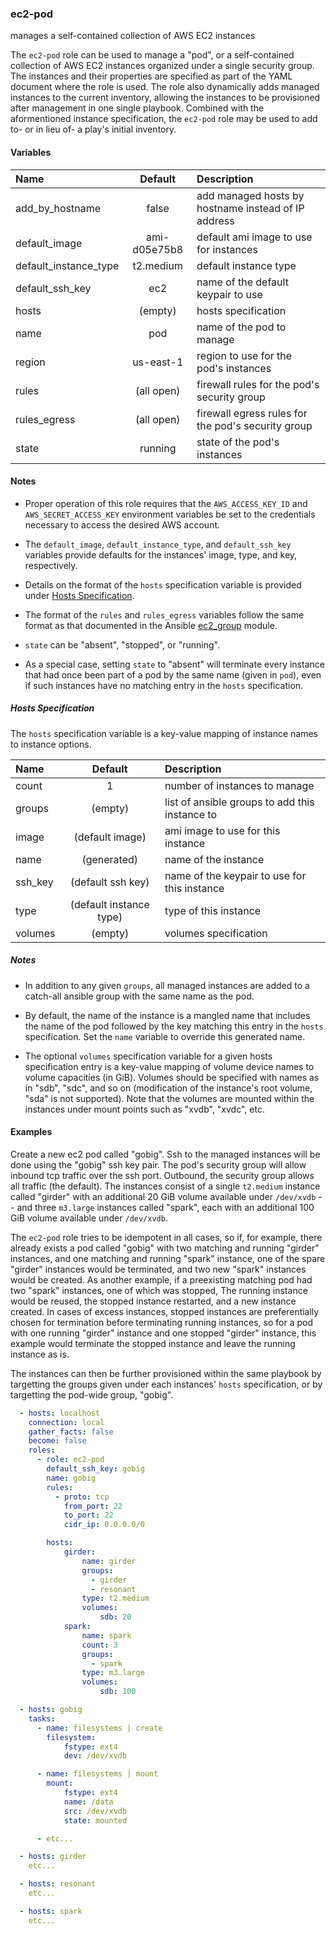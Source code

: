 
### ec2-pod
manages a self-contained collection of AWS EC2 instances

The `ec2-pod` role can be used to manage a "pod", or a self-contained collection
of AWS EC2 instances organized under a single security group.  The instances and
their properties are specified as part of the YAML document where the role is
used.  The role also dynamically adds managed instances to the current
inventory, allowing the instances to be provisioned after management in one
single playbook.  Combined with the aformentioned instance specification, the
`ec2-pod` role may be used to add to- or in lieu of- a play's initial
inventory.

#### Variables

|Name                 |Default       |Description                                         |
|:--------------------|:------------:|:---------------------------------------------------|
|add_by_hostname      |false         |add managed hosts by hostname instead of IP address |
|default_image        |ami-d05e75b8  |default ami image to use for instances              |
|default_instance_type|t2.medium     |default instance type                               |
|default_ssh_key      |ec2           |name of the default keypair to use                  |
|hosts                |(empty)       |hosts specification                                 |
|name                 |pod           |name of the pod to manage                           |
|region               |us-east-1     |region to use for the pod's instances               |
|rules                |(all open)    |firewall rules for the pod's security group         |
|rules_egress         |(all open)    |firewall egress rules for the pod's security group  |
|state                |running       |state of the pod's instances                        |

#### Notes

  - Proper operation of this role requires that the `AWS_ACCESS_KEY_ID` and
    `AWS_SECRET_ACCESS_KEY` environment variables be set to the credentials
    necessary to access the desired AWS account.

  - The `default_image`, `default_instance_type`, and `default_ssh_key`
    variables provide defaults for the instances' image, type, and key,
    respectively.

  - Details on the format of the `hosts` specification variable is provided
    under [Hosts Specification](#hosts-specification).

  - The format of the `rules` and `rules_egress` variables follow the same
    format as that documented in the Ansible
    [ec2_group](http://docs.ansible.com/ansible/ec2_group_module.html) module.

  - `state` can be "absent", "stopped", or "running".

  - As a special case, setting `state` to "absent" will terminate every instance
    that had once been part of a pod by the same name (given in `pod`),
    even if such instances have no matching entry in the `hosts` specification.

##### Hosts Specification

The `hosts` specification variable is a key-value mapping of instance names to
instance options.

|Name   |Default                |Description                                   |
|:------|:---------------------:|:---------------------------------------------|
|count  |1                      |number of instances to manage                 |
|groups |(empty)                |list of ansible groups to add this instance to|
|image  |(default image)        |ami image to use for this instance            |
|name   |(generated)            |name of the instance                          |
|ssh_key|(default ssh key)      |name of the keypair to use for this instance  |
|type   |(default instance type)|type of this instance                         |
|volumes|(empty)                |volumes specification                         |

##### Notes

  - In addition to any given `groups`, all managed instances are added to a
    catch-all ansible group with the same name as the pod.

  - By default, the name of the instance is a mangled name that includes the
    name of the pod followed by the key matching this entry in the `hosts`
    specification.  Set the `name` variable to override this generated name.

  - The optional `volumes` specification variable for a given hosts
    specification entry is a key-value mapping of volume device names to volume
    capacities (in GiB).  Volumes should be specified with names as in "sdb",
    "sdc", and so on (modification of the instance's root volume, "sda" is not
    supported).  Note that the volumes are mounted within the instances under
    mount points such as "xvdb", "xvdc", etc.

#### Examples

Create a new ec2 pod called "gobig".  Ssh to the managed instances will be done
using the "gobig" ssh key pair.  The pod's security group will allow inbound tcp
traffic over the ssh port.  Outbound, the security group allows all traffic (the
default).  The instances consist of a single `t2.medium` instance called
"girder" with an additional 20 GiB volume available under `/dev/xvdb` -- and
three `m3.large` instances called "spark", each with an additional 100 GiB
volume available under `/dev/xvdb`.

The `ec2-pod` role tries to be idempotent in all cases, so if, for example,
there already exists a pod called "gobig" with two matching and running "girder"
instances, and one matching and running "spark" instance, one of the spare
"girder" instances would be terminated, and two new "spark" instances would be
created.  As another example, if a preexisting matching pod had two "spark"
instances, one of which was stopped, The running instance would be reused, the
stopped instance restarted, and a new instance created.  In cases of excess
instances, stopped instances are preferentially chosen for termination before
terminating running instances, so for a pod with one running "girder" instance
and one stopped "girder" instance, this example would terminate the stopped
instance and leave the running instance as is.

The instances can then be further provisioned within the same playbook by
targetting the groups given under each instances' `hosts` specification, or by
targetting the pod-wide group, "gobig".

```YAML
  - hosts: localhost
    connection: local
    gather_facts: false
    become: false
    roles:
      - role: ec2-pod
        default_ssh_key: gobig
        name: gobig
        rules:
          - proto: tcp
            from_port: 22
            to_port: 22
            cidr_ip: 0.0.0.0/0

        hosts:
            girder:
                name: girder
                groups:
                  - girder
                  - resonant
                type: t2.medium
                volumes:
                    sdb: 20
            spark:
                name: spark
                count: 3
                groups:
                  - spark
                type: m3.large
                volumes:
                    sdb: 100

  - hosts: gobig
    tasks:
      - name: filesystems | create
        filesystem:
            fstype: ext4
            dev: /dev/xvdb

      - name: filesystems | mount
        mount:
            fstype: ext4
            name: /data
            src: /dev/xvdb
            state: mounted

      - etc...

  - hosts: girder
    etc...

  - hosts: resonant
    etc...

  - hosts: spark
    etc...
```

